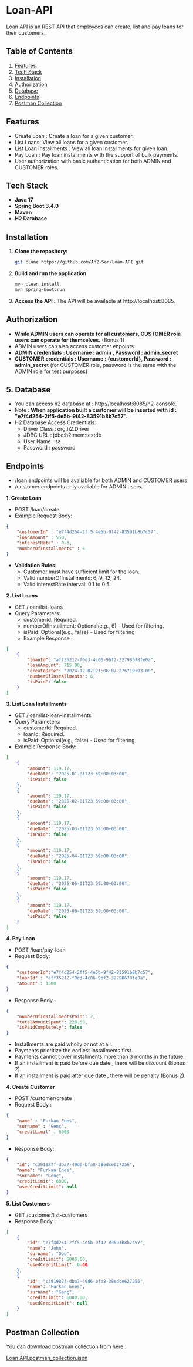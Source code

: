 # Loan-API
Loan API is an REST API that employees can create, list and pay loans for their customers.

## Table of Contents
1. [Features](#features)
2. [Tech Stack](#tech-stack)
3. [Installation](#installation)
4. [Authorization](#authorization)
5. [Database](#database)
6. [Endpoints](#endpoints)
7. [Postman Collection](#postman-collection)

## Features
- Create Loan : Create a loan for a given customer.
- List Loans: View all loans for a given customer.
- List Loan Installments : View all loan installments for given loan.
- Pay Loan : Pay loan installments with the support of bulk payments.
- User authorization with basic authentication for both ADMIN and CUSTOMER roles.

## Tech Stack
- **Java 17**
- **Spring Boot 3.4.0**
- **Maven**
- **H2 Database**

## Installation
1. **Clone the repository:**
   ```bash
   git clone https://github.com/An2-San/Loan-API.git
   ```
2. **Build and run the application**
   ```bash
   mvn clean install
   mvn spring-boot:run
   ```
3. **Access the API :**
   The API will be available at http://localhost:8085.

## Authorization
- **While ADMIN users can operate for all customers, CUSTOMER role users can operate for themselves.** (Bonus 1)
- ADMIN users can also access customer enpoints. 
- **ADMIN credentials : Username : admin , Password : admin_secret**
- **CUSTOMER credentials : Username : {customerId}, Password : admin_secret** (for CUSTOMER role, password is the same with the ADMIN role for test purposes)

## 5. Database
- You can access h2 database at : http://localhost:8085/h2-console.
- Note : **When application built a customer will be inserted with id : "e7f4d254-2ff5-4e5b-9f42-83591b8b7c57".**
- H2 Database Access Credentials:
  - Driver Class : org.h2.Driver
  - JDBC URL : jdbc:h2:mem:testdb
  - User Name : sa
  - Password : password


## Endpoints
- /loan endpoints will be avaliable for both ADMIN and CUSTOMER users
- /customer endpoints only avaliable for ADMIN users.
  
**1. Create Loan**
  - POST /loan/create
  - Example Request Body: 
```json
{
    "customerId" : "e7f4d254-2ff5-4e5b-9f42-83591b8b7c57",
    "loanAmount" : 550,
    "interestRate" : 0.3,
    "numberOfInstallments" : 6
}
```
- **Validation Rules:**
  - Customer must have sufficient limit for the loan.
  - Valid numberOfInstallments: 6, 9, 12, 24.
  - Valid interestRate interval: 0.1 to 0.5.
 
  
**2. List Loans**
- GET /loan/list-loans
- Query Parameters:
    - customerId: Required.
    - numberOfInstallment: Optional(e.g., 6) - Used for filtering.
    - isPaid: Optional(e.g., false) - Used for filtering
  - Example Response :
```json
[
    {
        "loanId": "aff35212-f0d3-4c06-9bf2-32798678fe0a",
        "loanAmount": 715.00,
        "createDate": "2024-12-07T21:06:07.276719+03:00",
        "numberOfInstallments": 6,
        "isPaid": false
    }
]
```
 
**3. List Loan Installments**
- GET /loan/list-loan-installments
- Query Parameters:
    - customerId: Required.
    - loanId: Required.
    - isPaid: Optional(e.g., false) - Used for filtering
- Example Response Body:
```json
[
    {
        "amount": 119.17,
        "dueDate": "2025-01-01T23:59:00+03:00",
        "isPaid": false
    },
    {
        "amount": 119.17,
        "dueDate": "2025-02-01T23:59:00+03:00",
        "isPaid": false
    },
    {
        "amount": 119.17,
        "dueDate": "2025-03-01T23:59:00+03:00",
        "isPaid": false
    },
    {
        "amount": 119.17,
        "dueDate": "2025-04-01T23:59:00+03:00",
        "isPaid": false
    },
    {
        "amount": 119.17,
        "dueDate": "2025-05-01T23:59:00+03:00",
        "isPaid": false
    },
    {
        "amount": 119.17,
        "dueDate": "2025-06-01T23:59:00+03:00",
        "isPaid": false
    }
]
```
 
**4. Pay Loan**
  - POST /loan/pay-loan
  - Request Body: 
```json
{
    "customerId":"e7f4d254-2ff5-4e5b-9f42-83591b8b7c57",
    "loanId" : "aff35212-f0d3-4c06-9bf2-32798678fe0a",
    "amount" : 1500
}
```
   - Response Body :
```json
{
    "numberOfInstallmentsPaid": 2,
    "totalAmountSpent": 228.69,
    "isPaidCompletely": false
}
```
   - Installments are paid wholly or not at all.
   - Payments prioritize the earliest installments first.
   - Payments cannot cover installments more than 3 months in the future.
   - If an installment is paid before due date , there will be discount (Bonus 2).
   - If an installment is paid after due date , there will be penalty (Bonus 2).

**4. Create Customer**
   - POST /customer/create
   - Request Body :
```json
{
    "name" : "Furkan Enes",
    "surname" : "Genç",
    "creditLimit" : 6000
}
```
   - Response Body:
```json
{
    "id": "c391987f-dba7-49d6-bfa8-38edce627256",
    "name": "Furkan Enes",
    "surname": "Genç",
    "creditLimit": 6000,
    "usedCreditLimit": null
}
```
**5. List Customers**
   - GET /customer/list-customers
   - Response Body :
```json
[
    {
        "id": "e7f4d254-2ff5-4e5b-9f42-83591b8b7c57",
        "name": "John",
        "surname": "Doe",
        "creditLimit": 5000.00,
        "usedCreditLimit": 0.00
    },
    {
        "id": "c391987f-dba7-49d6-bfa8-38edce627256",
        "name": "Furkan Enes",
        "surname": "Genç",
        "creditLimit": 6000.00,
        "usedCreditLimit": null
    }
]
```

## Postman Collection

You can download postman collection from here : 

[Loan API.postman_collection.json](https://github.com/user-attachments/files/18049496/Loan.API.postman_collection.json)
